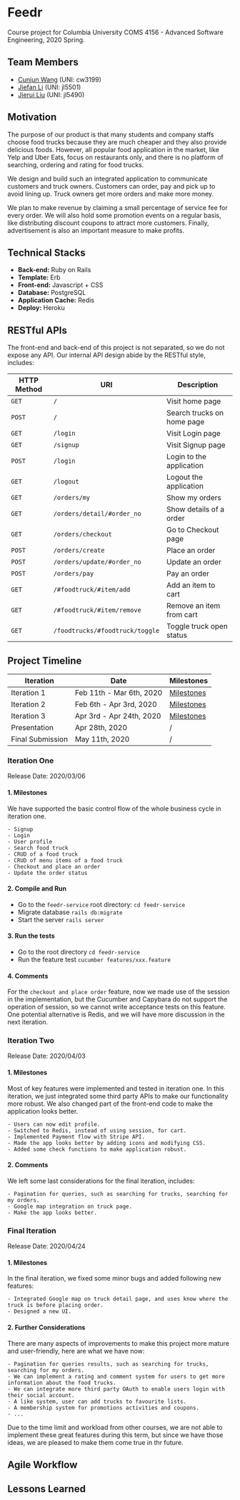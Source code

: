 # Feedr

Course project for Columbia University COMS 4156 - Advanced Software Engineering, 2020 Spring.

## Team Members
- [Cunjun Wang](https://github.com/CunjunWang) (UNI: cw3199)
- [Jiefan Li](https://github.com/Jason003) (UNI: jl5501)
- [Jierui Liu](https://github.com/Willincia1124) (UNI: jl5490)



## Motivation
The purpose of our product is that many students and company staffs choose food trucks because 
they are much cheaper and they also provide delicious foods. However, all popular food application 
in the market, like Yelp and Uber Eats, focus on restaurants only, and there is no platform of 
searching, ordering and rating for food trucks. 

We design and build such an integrated application to communicate customers and truck owners.
Customers can order, pay and pick up to avoid lining up. Truck owners get more orders and make 
more money.

We plan to make revenue by claiming a small percentage of service fee for every order. We will 
also hold some promotion events on a regular basis, like distributing discount coupons to attract 
more customers. Finally, advertisement is also an important measure to make profits.



## Technical Stacks
- **Back-end:** Ruby on Rails
- **Template:** Erb
- **Front-end:** Javascript + CSS
- **Database:** PostgreSQL
- **Application Cache:** Redis
- **Deploy:** Heroku



## RESTful APIs
The front-end and back-end of this project is not separated, so we do not expose any API.
Our internal API design abide by the RESTful style, includes:

| HTTP Method | URI | Description |
| --- | --- | --- |
| `GET` | `/` | Visit home page |
| `POST` | `/` | Search trucks on home page|
| `GET` | `/login` | Visit Login page |
| `GET` | `/signup` | Visit Signup page |
| `POST` | `/login` | Login to the application |
| `GET` | `/logout` | Logout the application | 
| `GET` | `/orders/my` | Show my orders |
| `GET` | `/orders/detail/#order_no` | Show details of a order |
| `GET` | `/orders/checkout` | Go to Checkout page |
| `POST` | `/orders/create` | Place an order |
| `POST` | `/orders/update/#order_no` | Update an order |
| `POST` | `/orders/pay` | Pay an order |
| `GET` | `/#foodtruck/#item/add` | Add an item to cart |
| `GET` | `/#foodtruck/#item/remove` | Remove an item from cart |
| `GET` | `/foodtrucks/#foodtruck/toggle` | Toggle truck open status |



## Project Timeline
| Iteration | Date | Milestones |
| --- | --- | --- |
| Iteration 1 | Feb 11th - Mar 6th, 2020 | [Milestones](#IterationOne) |
| Iteration 2 | Feb 6th - Apr 3rd, 2020 | [Milestones](#IterationTwo) |
| Iteration 3 | Apr 3rd - Apr 24th, 2020 | [Milestones](#FinalIteration) |
| Presentation | Apr 28th, 2020 | / |
| Final Submission | May 11th, 2020 | / |

### Iteration One
Release Date: 2020/03/06

#### 1. Milestones
We have supported the basic control flow of the whole business cycle in iteration one.

    - Signup
    - Login
    - User profile
    - Search food truck
    - CRUD of a food truck
    - CRUD of menu items of a food truck
    - Checkout and place an order
    - Update the order status

#### 2. Compile and Run
- Go to the `feedr-service` root directory: `cd feedr-service`
- Migrate database `rails db:migrate`
- Start the server `rails server`

#### 3. Run the tests
- Go to the root directory `cd feedr-service`
- Run the feature test `cucumber features/xxx.feature` 

#### 4. Comments
For the `checkout and place order` feature, now we made use of the session in the implementation, 
but the Cucumber and Capybara do not support the operation of session, so we cannot write acceptance 
tests on this feature. One potential alternative is Redis, and we will have more discussion in the 
next iteration.

### Iteration Two
Release Date: 2020/04/03

#### 1. Milestones
Most of key features were implemented and tested in iteration one. In this iteration, we just integrated some third party APIs
 to make our functionality more robust. We also changed part of the front-end code to make the application looks better. 

    - Users can now edit profile.
    - Switched to Redis, instead of using session, for cart.
    - Implemented Payment flow with Stripe API.
    - Made the app looks better by adding icons and modifying CSS.
    - Added some check functions to make application robust.

#### 2. Comments
We left some last considerations for the final iteration, includes:

    - Pagination for queries, such as searching for trucks, searching for my orders.
    - Google map integration on truck page.
    - Make the app looks better.
       
### Final Iteration
Release Date: 2020/04/24

#### 1. Milestones
In the final iteration, we fixed some minor bugs and added following new features:

    - Integrated Google map on truck detail page, and uses know where the truck is before placing order.
    - Designed a new UI.

#### 2. Further Considerations
There are many aspects of improvements to make this project more mature and user-friendly, here are what 
we have now:
    
    - Pagination for queries results, such as searching for trucks, searching for my orders.
    - We can implement a rating and comment system for users to get more information about the food trucks.
    - We can integrate more third party OAuth to enable users login with their social account.
    - A like system, user can add trucks to favourite lists.
    - A membership system for promotions activities and coupons.
    - ...

Due to the time limit and workload from other courses, we are not able to implement these great features 
during this term, but since we have those ideas, we are pleased to make them come true in thr future.



## Agile Workflow



## Lessons Learned
